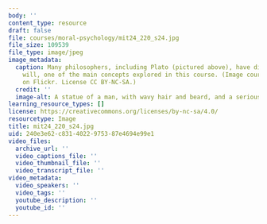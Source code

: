 ```yaml
---
body: ''
content_type: resource
draft: false
file: courses/moral-psychology/mit24_220_s24.jpg
file_size: 109539
file_type: image/jpeg
image_metadata:
  caption: Many philosophers, including Plato (pictured above), have discussed free
    will, one of the main concepts explored in this course. (Image courtesy of [lentina\_x](https://www.flickr.com/photos/lentina_x/3595837441/in/photolist-6tKBcg-qpoJRb-8ZMnpp-8ZMmQV-8ZQsK1-8ZMn3c-2kWLnvY-8ZQspJ-3bLYyU-aA1fcp-8HSd2e-5XPa6i-5AqFQD-b4KS5-4dMd4y-6Tj4U-7Fx2B-2kQmWz-9WH7RB-eUSsuK-7Lt5hn-Js3ox-9xgS2y-7Fx3n-xi3it-xi3o6-xi39J-xi36g-xi3dp-y4eVxX-7UMiMe-SXSW-bnHzsx-SXKS-9BGvEB-9xdSwt-9xgRhy-FDNAC-29K2rxf-4XvSJ-35uBvz-475toP-XtUi1-gieiee-8zucwU-V7gyNg-2jtgWaR-8iZQxM-2h8HXir-32M4ec)
    on Flickr. License CC BY-NC-SA.)
  credit: ''
  image-alt: A statue of a man, with wavy hair and beard, and a serious expression.
learning_resource_types: []
license: https://creativecommons.org/licenses/by-nc-sa/4.0/
resourcetype: Image
title: mit24_220_s24.jpg
uid: 240e3e62-c831-4022-9753-87e4694e99e1
video_files:
  archive_url: ''
  video_captions_file: ''
  video_thumbnail_file: ''
  video_transcript_file: ''
video_metadata:
  video_speakers: ''
  video_tags: ''
  youtube_description: ''
  youtube_id: ''
---
```

